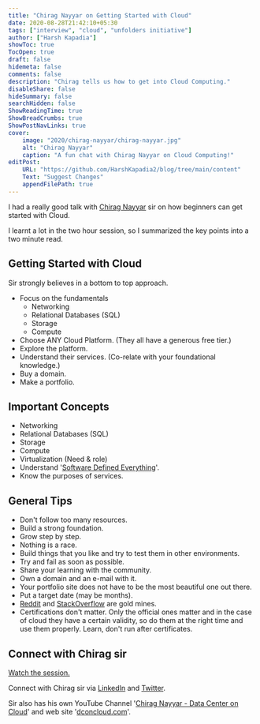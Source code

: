 ```yaml
---
title: "Chirag Nayyar on Getting Started with Cloud"
date: 2020-08-28T21:42:10+05:30
tags: ["interview", "cloud", "unfolders initiative"]
author: ["Harsh Kapadia"]
showToc: true
TocOpen: true
draft: false
hidemeta: false
comments: false
description: "Chirag tells us how to get into Cloud Computing."
disableShare: false
hideSummary: false
searchHidden: false
ShowReadingTime: true
ShowBreadCrumbs: true
ShowPostNavLinks: true
cover:
    image: "2020/chirag-nayyar/chirag-nayyar.jpg"
    alt: "Chirag Nayyar"
    caption: "A fun chat with Chirag Nayyar on Cloud Computing!"
editPost:
    URL: "https://github.com/HarshKapadia2/blog/tree/main/content"
    Text: "Suggest Changes"
    appendFilePath: true
---
```


I had a really good talk with [Chirag Nayyar](https://www.linkedin.com/in/chiragnayyar) sir on how beginners can get started with Cloud.

I learnt a lot in the two hour session, so I summarized the key points into a two minute read.

## Getting Started with Cloud

Sir strongly believes in a bottom to top approach.

-   Focus on the fundamentals
    -   Networking
    -   Relational Databases (SQL)
    -   Storage
    -   Compute
-   Choose ANY Cloud Platform. (They all have a generous free tier.)
-   Explore the platform.
-   Understand their services. (Co-relate with your foundational knowledge.)
-   Buy a domain.
-   Make a portfolio.

## Important Concepts

-   Networking
-   Relational Databases (SQL)
-   Storage
-   Compute
-   Virtualization (Need & role)
-   Understand '[Software Defined Everything](https://www.webopedia.com/TERM/S/software-defined_everything.html)'.
-   Know the purposes of services.

## General Tips

-   Don't follow too many resources.
-   Build a strong foundation.
-   Grow step by step.
-   Nothing is a race.
-   Build things that you like and try to test them in other environments.
-   Try and fail as soon as possible.
-   Share your learning with the community.
-   Own a domain and an e-mail with it.
-   Your portfolio site does not have to be the most beautiful one out there.
-   Put a target date (may be months).
-   [Reddit](https://www.reddit.com) and [StackOverflow](https://stackoverflow.com) are gold mines.
-   Certifications don't matter. Only the official ones matter and in the case of cloud they have a certain validity, so do them at the right time and use them properly. Learn, don't run after certificates.

## Connect with Chirag sir

[Watch the session.](https://www.youtube.com/watch?v=TRjOhBSZKY0)

Connect with Chirag sir via [LinkedIn](https://www.linkedin.com/in/chiragnayyar) and [Twitter](https://twitter.com/chiragnayyar).

Sir also has his own YouTube Channel '[Chirag Nayyar - Data Center on Cloud](https://www.youtube.com/channel/UChrh2T1B7-h0cnijAGUy7Cg)' and web site '[dconcloud.com](https://www.dconcloud.com)'.
